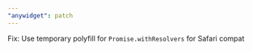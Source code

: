 ```yaml
---
"anywidget": patch
---
```


Fix: Use temporary polyfill for `Promise.withResolvers` for Safari compat
